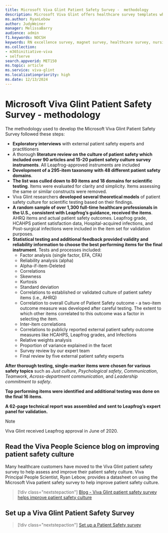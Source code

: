 ```yaml
---
title: Microsoft Viva Glint Patient Safety Survey -  methodology
description: Microsoft Viva Glint offers healthcare survey templates which identify risks and opportunities in patient safety culture.
ms.author: RyanLebow
author: JudyWeiner
manager: MelissaBarry
audience: admin
f1.keywords: NOCSH
keywords: RN excellence survey, magnet survey, healthcare survey, nursing survey, safety culture blog 
ms.collection:  
- m365initiative-viva
- selfserve 
search.appverid: MET150 
ms.topic: article
ms.service: viva-glint
ms.localizationpriority: high
ms.date: 12/13/2024
---
```


# Microsoft Viva Glint Patient Safety Survey - methodology

The methodology used to develop the Microsoft Viva Glint Patient Safety Survey followed these steps:

- **Exploratory interviews** with external patient safety experts and practitioners
- A thorough **literature review on the culture of patient safety which included over 90 articles and 15-20 patient safety culture survey instruments**. All Leapfrog-approved instruments are included
- **Development of a 295-item taxonomy with 48 different patient safety domains**.
- **The list was culled down to 80 items and 18 domains for scientific testing**. Items were evaluated for clarity and simplicity. Items assessing the same or similar constructs were removed.
- Viva Glint researchers **developed several theoretical models** of patient safety culture for scientific testing based on their findings.
- **A random sample of over 1,300 full-time healthcare professionals in the U.S., consistent with Leapfrog’s guidance, received the items**. AHRQ items and actual patient safety outcomes. Leapfrog grade, HCAHPS patient satisfaction data, Hospital-acquired infections, and Post-surgical infections were included in the item set for validation purposes.
- **Statistical testing and additional feedback provided validity and reliability information to choose the best performing items for the final instrument**. Tests and processes included:
  - Factor analysis (single factor, EFA, CFA)
  - Reliability analysis (alpha)
  - Alpha-if-item-Deleted
  - Correlations
  - Skewness
  - Kurtosis
  - Standard deviation
  - Correlations to established or validated culture of patient safety items (i.e., AHRQ)
  - Correlation to overall Culture of Patient Safety outcome - a two-item outcome measure was developed after careful testing. The extent to which other items correlated to this outcome was a factor in selecting the item.
  - Inter-item correlations
  - Correlations to publicly reported external patient safety outcome measures like HCAHPS, Leapfrog grades, and Infections
  - Relative weights analysis
  - Proportion of variance explained in the facet
  - Survey review by our expert team
  - Final review by five external patient safety experts

**After thorough testing, single-marker items were chosen for various safety topics** such as *Just culture*, *Psychological safety*, *Communication*, *Teamwork*, *Across-department communication*, and *Leadership commitment to safety*. 

**Top performing items were identified and additional testing was done on the final 16 items**. 

**A 62-page technical report was assembled and sent to Leapfrog’s expert panel for validation.**

> [!NOTE]
> Viva Glint received Leapfrog approval in June of 2020.

## Read the Viva People Science blog on improving patient safety culture

Many healthcare customers have moved to the Viva Glint patient safety survey to help assess and improve their patient safety culture. Viva Principal People Scientist, Ryan Lebow, provides a datasheet on using the Microsoft Viva patient safety survey to help improve patient safety culture.

> [!div class="nextstepaction"]
> [Blog - Viva Glint patient safety survey helps improve patient safety culture](https://techcommunity.microsoft.com/t5/viva-glint-blog/use-the-microsoft-viva-glint-patient-safety-survey-to-help/ba-p/3931710)

## Set up a Viva Glint Patient Safety Survey

> [!div class="nextstepaction"]
> [Set up a Patient Safety survey](../../glint/setup/patient-safety-survey.md)
